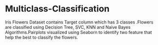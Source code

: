 # Multiclass-Classification
Iris Flowers Dataset contains Target column which has 3 classes .Flowers are classified using Decision Tree, SVC, KNN and Naive Bayes Algorithms.Pairplots visualized using Seaborn to identify two feature that help the best to classify the flowers.
